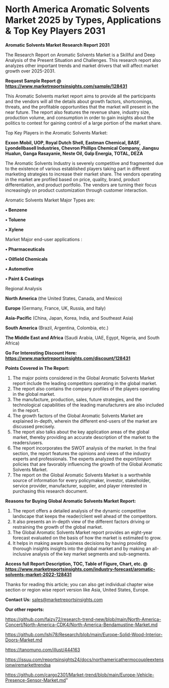 # North America Aromatic Solvents Market 2025 by Types, Applications & Top Key Players 2031

<strong>Aromatic Solvents Market Research Report 2031</strong>

The Research Report on Aromatic Solvents Market is a Skillful and Deep Analysis of the Present Situation and Challenges. This research report also analyzes other important trends and market drivers that will affect market growth over 2025-2031.

<strong>Request Sample Report @ <a href=https://www.marketreportsinsights.com/sample/128431>https://www.marketreportsinsights.com/sample/128431</a></strong>

This Aromatic Solvents market report aims to provide all the participants and the vendors will all the details about growth factors, shortcomings, threats, and the profitable opportunities that the market will present in the near future. The report also features the revenue share, industry size, production volume, and consumption in order to gain insights about the politics to contest for gaining control of a large portion of the market share.

Top Key Players in the Aromatic Solvents Market:

<strong>Exxon Mobil, UOP, Royal Dutch Shell, Eastman Chemical, BASF, Lyondellbasell Industries, Chevron Phillips Chemical Company, Jiangsu Hualun, Ganga Rasayanie, Neste Oil, Galp Energia, TOTAL, DEZA</strong>

The Aromatic Solvents Industry is severely competitive and fragmented due to the existence of various established players taking part in different marketing strategies to increase their market share. The vendors operating in the market are profiled based on price, quality, brand, product differentiation, and product portfolio. The vendors are turning their focus increasingly on product customization through customer interaction.

Aromatic Solvents Market Major Types are:

<strong>• Benzene

• Toluene

• Xylene</strong>

Market Major end-user applications :

<strong>• Pharmaceuticals

• Oilfield Chemicals

• Automotive

• Paint & Coatings</strong>

Regional Analysis

</u><strong><b>North America</b></strong> (the United States, Canada, and Mexico)

<strong><b>Europe </b></strong>(Germany, France, UK, Russia, and Italy)

<strong><b>Asia-Pacific</b></strong> (China, Japan, Korea, India, and Southeast Asia)

<strong><b>South America</b></strong> (Brazil, Argentina, Colombia, etc.)

<strong><b>The Middle East and Africa</b></strong> (Saudi Arabia, UAE, Egypt, Nigeria, and South Africa)

<strong>Go For Interesting Discount Here: <a href=https://www.marketreportsinsights.com/discount/128431>https://www.marketreportsinsights.com/discount/128431</a></strong>

<strong>Points Covered in The Report:</strong>
<ol>
  <li>The major points considered in the Global Aromatic Solvents Market report include the leading competitors operating in the global market.</li>
  <li>The report also contains the company profiles of the players operating in the global market.</li>
  <li>The manufacture, production, sales, future strategies, and the technological capabilities of the leading manufacturers are also included in the report.</li>
  <li>The growth factors of the Global Aromatic Solvents Market are explained in-depth, wherein the different end-users of the market are discussed precisely.</li>
  <li>The report also talks about the key application areas of the global market, thereby providing an accurate description of the market to the readers/users.</li>
  <li>The report incorporates the SWOT analysis of the market. In the final section, the report features the opinions and views of the industry experts and professionals. The experts analyzed the export/import policies that are favorably influencing the growth of the Global Aromatic Solvents Market.</li>
  <li>The report on the Global Aromatic Solvents Market is a worthwhile source of information for every policymaker, investor, stakeholder, service provider, manufacturer, supplier, and player interested in purchasing this research document.</li>
</ol>
<strong>Reasons for Buying Global Aromatic Solvents Market Report:</strong>

<ol>
  <li>The report offers a detailed analysis of the dynamic competitive landscape that keeps the reader/client well ahead of the competitors.</li>
  <li>It also presents an in-depth view of the different factors driving or restraining the growth of the global market.</li>
  <li>The Global Aromatic Solvents Market report provides an eight-year forecast evaluated on the basis of how the market is estimated to grow.</li>
  <li>It helps in making aware business decisions by having providing thorough insights insights into the global market and by making an all-inclusive analysis of the key market segments and sub-segments.</li>
</ol>
<strong>Access full Report Description, TOC, Table of Figure, Chart, etc. @ <a href=https://www.marketreportsinsights.com/industry-forecast/aromatic-solvents-market-2022-128431>https://www.marketreportsinsights.com/industry-forecast/aromatic-solvents-market-2022-128431</a></strong>


Thanks for reading this article; you can also get individual chapter wise section or region wise report version like Asia, United States, Europe.

<strong>Contact Us:</strong>
sales@marketreportsinsights.com

<strong>Our other reports:</strong>

<a href=https://github.com/faizy72/research-trend-new/blob/main/North-America-Concert/North-America-CDK4/North-America-Bendamustine-Market.md>https://github.com/faizy72/research-trend-new/blob/main/North-America-Concert/North-America-CDK4/North-America-Bendamustine-Market.md</a>

<a href=https://github.com/Ishi78/Research/blob/main/Europe-Solid-Wood-Interior-Doors-Market.md>https://github.com/Ishi78/Research/blob/main/Europe-Solid-Wood-Interior-Doors-Market.md</a>

<a href=https://tanomuno.com/illust/444163>https://tanomuno.com/illust/444163</a>

<a href=https://issuu.com/reportsinsights24/docs/northamericathermocoupleextensionwiremarkettrendsa>https://issuu.com/reportsinsights24/docs/northamericathermocoupleextensionwiremarkettrendsa</a>

<a href=https://github.com/cargo2301/Market-trend/blob/main/Europe-Vehicle-Presence-Sensor-Market.md>https://github.com/cargo2301/Market-trend/blob/main/Europe-Vehicle-Presence-Sensor-Market.md</a>"
